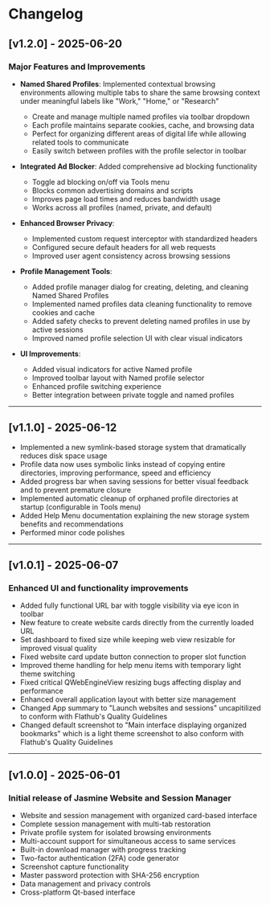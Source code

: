 # Changelog

## [v1.2.0] - 2025-06-20
### Major Features and Improvements
- **Named Shared Profiles**: Implemented contextual browsing environments allowing multiple tabs to share the same browsing context under meaningful labels like "Work," "Home," or "Research"
  - Create and manage multiple named profiles via toolbar dropdown
  - Each profile maintains separate cookies, cache, and browsing data
  - Perfect for organizing different areas of digital life while allowing related tools to communicate
  - Easily switch between profiles with the profile selector in toolbar
  
- **Integrated Ad Blocker**: Added comprehensive ad blocking functionality
  - Toggle ad blocking on/off via Tools menu
  - Blocks common advertising domains and scripts
  - Improves page load times and reduces bandwidth usage
  - Works across all profiles (named, private, and default)

- **Enhanced Browser Privacy**:
  - Implemented custom request interceptor with standardized headers
  - Configured secure default headers for all web requests
  - Improved user agent consistency across browsing sessions

- **Profile Management Tools**:
  - Added profile manager dialog for creating, deleting, and cleaning Named Shared Profiles
  - Implemented named profiles data cleaning functionality to remove cookies and cache
  - Added safety checks to prevent deleting named profiles in use by active sessions
  - Improved named profile selection UI with clear visual indicators

- **UI Improvements**:
  - Added visual indicators for active Named profile
  - Improved toolbar layout with Named profile selector
  - Enhanced profile switching experience
  - Better integration between private toggle and named profiles

---

## [v1.1.0] - 2025-06-12
- Implemented a new symlink-based storage system that dramatically reduces disk space usage
- Profile data now uses symbolic links instead of copying entire directories, improving performance, speed and efficiency
- Added progress bar when saving sessions for better visual feedback and to prevent premature closure
- Implemented automatic cleanup of orphaned profile directories at startup (configurable in Tools menu)
- Added Help Menu documentation explaining the new storage system benefits and recommendations
- Performed minor code polishes

---

## [v1.0.1] - 2025-06-07
### Enhanced UI and functionality improvements
- Added fully functional URL bar with toggle visibility via eye icon in toolbar
- New feature to create website cards directly from the currently loaded URL
- Set dashboard to fixed size while keeping web view resizable for improved visual quality
- Fixed website card update button connection to proper slot function
- Improved theme handling for help menu items with temporary light theme switching
- Fixed critical QWebEngineView resizing bugs affecting display and performance
- Enhanced overall application layout with better size management
- Changed App summary to "Launch websites and sessions" uncapitilized to conform with Flathub's Quality Guidelines
- Changed default screenshot to "Main interface displaying organized bookmarks" which is a light theme screenshot to also conform with Flathub's Quality Guidelines

---

## [v1.0.0] - 2025-06-01
### Initial release of Jasmine Website and Session Manager
- Website and session management with organized card-based interface
- Complete session management with multi-tab restoration
- Private profile system for isolated browsing environments
- Multi-account support for simultaneous access to same services
- Built-in download manager with progress tracking
- Two-factor authentication (2FA) code generator
- Screenshot capture functionality
- Master password protection with SHA-256 encryption
- Data management and privacy controls
- Cross-platform Qt-based interface




